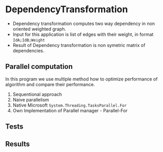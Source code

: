 # DependencyTransformation

* Dependency transformation computes two way dependency in non oriented weighted graph. 
* Input for this application is list of edges with their weight, in format `IdA;IdB;Weight`
* Result of Dependency transformation is non symetric matrix of dependencies.


## Parallel computation

In this program we use multiple method how to optimize performance of algorithm and compare their performance.

1) Sequentional approach
2) Naive parallelism
3) Native Microsoft `System.Threading.TasksParallel.For`
4) Own Implementation of Parallel manager - Parallel-For

## Tests

## Results

